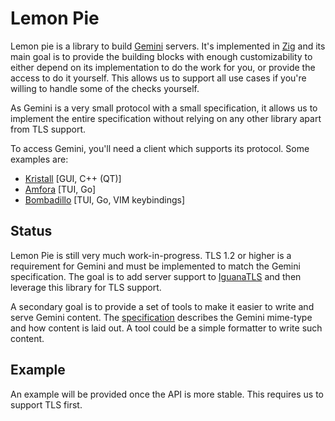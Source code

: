 # Lemon Pie

Lemon pie is a library to build [Gemini](https://gemini.circumlunar.space/) servers. It's implemented in [Zig](https://ziglang.org) 
and its main goal is to provide the building blocks with enough customizability to either depend on its implementation
to do the work for you, or provide the access to do it yourself. This allows us to support all use cases if you're willing
to handle some of the checks yourself.

As Gemini is a very small protocol with a small specification, it allows us to implement the entire specification
without relying on any other library apart from TLS support.

To access Gemini, you'll need a client which supports its protocol.
Some examples are:
- [Kristall](https://github.com/MasterQ32/kristall) [GUI, C++ (QT)]
- [Amfora](https://github.com/makeworld-the-better-one/amfora) [TUI, Go]
- [Bombadillo](https://rawtext.club/~sloum/bombadillo.html) [TUI, Go, VIM keybindings]

## Status
Lemon Pie is still very much work-in-progress. TLS 1.2 or higher is a requirement for Gemini and must
be implemented to match the Gemini specification. The goal is to add server support to [IguanaTLS](https://github.com/alexnask/iguanaTLS)
and then leverage this library for TLS support.

A secondary goal is to provide a set of tools to make it easier to write and serve Gemini content.
The [specification](https://gemini.circumlunar.space/docs/specification.html) describes the Gemini mime-type and how
content is laid out. A tool could be a simple formatter to write such content.

## Example
An example will be provided once the API is more stable.
This requires us to support TLS first.
